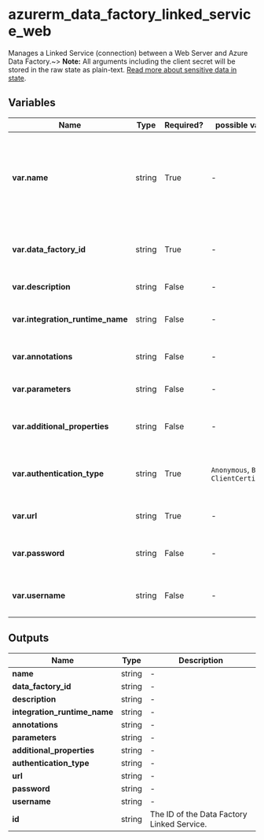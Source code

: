 # azurerm_data_factory_linked_service_web

Manages a Linked Service (connection) between a Web Server and Azure Data Factory.~> **Note:** All arguments including the client secret will be stored in the raw state as plain-text. [Read more about sensitive data in state](/docs/state/sensitive-data.html).

## Variables

| Name | Type | Required? |  possible values |  Description |
| ---- | ---- | --------- |  ----------- | ----------- |
| **var.name** | string | True | -  |  Specifies the name of the Data Factory Linked Service. Changing this forces a new resource to be created. Must be unique within a data factory. See the [Microsoft documentation](https://docs.microsoft.com/azure/data-factory/naming-rules) for all restrictions. | 
| **var.data_factory_id** | string | True | -  |  The Data Factory ID in which to associate the Linked Service with. Changing this forces a new resource. | 
| **var.description** | string | False | -  |  The description for the Data Factory Linked Service. | 
| **var.integration_runtime_name** | string | False | -  |  The integration runtime reference to associate with the Data Factory Linked Service. | 
| **var.annotations** | string | False | -  |  List of tags that can be used for describing the Data Factory Linked Service. | 
| **var.parameters** | string | False | -  |  A map of parameters to associate with the Data Factory Linked Service. | 
| **var.additional_properties** | string | False | -  |  A map of additional properties to associate with the Data Factory Linked Service. | 
| **var.authentication_type** | string | True | `Anonymous`, `Basic`, `ClientCertificate`  |  The type of authentication used to connect to the web table source. Valid options are `Anonymous`, `Basic` and `ClientCertificate`. | 
| **var.url** | string | True | -  |  The URL of the web service endpoint (e.g. <https://www.microsoft.com>). | 
| **var.password** | string | False | -  |  The password for Basic authentication. Required if `authentication_type` sets to `Basic`. | 
| **var.username** | string | False | -  |  The username for Basic authentication. Required if `authentication_type` sets to `Basic`. | 



## Outputs

| Name | Type | Description |
| ---- | ---- | --------- | 
| **name** | string  | - | 
| **data_factory_id** | string  | - | 
| **description** | string  | - | 
| **integration_runtime_name** | string  | - | 
| **annotations** | string  | - | 
| **parameters** | string  | - | 
| **additional_properties** | string  | - | 
| **authentication_type** | string  | - | 
| **url** | string  | - | 
| **password** | string  | - | 
| **username** | string  | - | 
| **id** | string  | The ID of the Data Factory Linked Service. | 